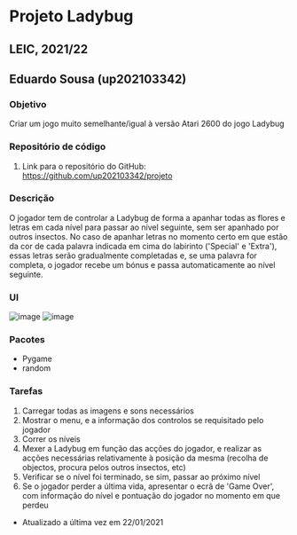# Projeto Ladybug
## LEIC, 2021/22
## Eduardo Sousa (up202103342)

### Objetivo

Criar um jogo muito semelhante/igual à versão Atari 2600 do jogo Ladybug

### Repositório de código

1) Link para o repositório do GitHub: https://github.com/up202103342/projeto

### Descrição

O jogador tem de controlar a Ladybug de forma a apanhar todas as flores e letras em cada nível para passar ao nível seguinte, sem ser apanhado por outros insectos.
No caso de apanhar letras no momento certo em que estão da cor de cada palavra indicada em cima do labirinto ('Special' e 'Extra'), essas letras serão gradualmente completadas e, se uma palavra for completa, o jogador recebe um bónus e passa automaticamente ao nível seguinte.

### UI

![image](https://user-images.githubusercontent.com/96120122/150702067-0730f58e-9277-4d9e-9489-2991accabc56.png)
![image](https://user-images.githubusercontent.com/96120122/150777931-2217cd14-da4b-4535-bb88-b4e9bbfaee24.png)

### Pacotes

- Pygame
- random

### Tarefas

1. Carregar todas as imagens e sons necessários
2. Mostrar o menu, e a informação dos controlos se requisitado pelo jogador
3. Correr os níveis
4. Mexer a Ladybug em função das acções do jogador, e realizar as acções necessárias relativamente à posição da mesma (recolha de objectos, procura pelos outros insectos, etc)
5. Verificar se o nível foi terminado, se sim, passar ao próximo nível
6. Se o jogador perder a última vida, apresentar o ecrã de 'Game Over', com informação do nível e pontuação do jogador no momento em que perdeu

- Atualizado a última vez em 22/01/2021
